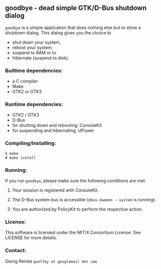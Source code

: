 goodbye - dead simple GTK/D-Bus shutdown dialog
------------------------------------------

`goodbye` is a simple application that does nothing else but to show a shutdown
dialog. This dialog gives you the choice to
* shut down your system,
* reboot your system,
* suspend to RAM or to
* hibernate (suspend to disk).

### Builtime dependencies:
* a C compiler 
* Make
* GTK2 or GTK3

### Runtime dependencies:
* GTK2 / GTK3
* D-Bus
* for shutting down and rebooting: ConsoleKit
* for suspending and hibernating: UPower

### Compiling/Installing:
```
$ make
# make install
```

### Running:
If you run `goodbye`, please make sure the following conditions are met:

1. Your session is registered with ConsoleKit.

2. The D-Bus system bus is accessible (`dbus-daemon --system` is running).

3. You are authorized by PolicyKit to perform the respective action.

### License:
This software is licensed under the MIT/X Consortium License.
See LICENSE for more details.

### Contact:
Georg Reinke `guelfey at googlemail dot com`
